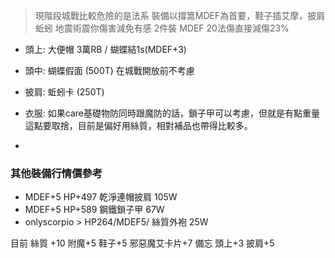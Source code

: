 
> 現階段城戰比較危險的是法系
> 裝備以撐篙MDEF為首要，鞋子插艾摩，披肩蚯蚓 地震術震你傷害減免有感
> 2件裝 MDEF 20法傷直接減傷23%

- 頭上: 大便帽 3萬RB / 蝴蝶結1s(MDEF+3)
- 頭中: 蝴蝶假面 (500T) 在城戰開放前不考慮
- 披肩: 蚯蚓卡 (250T) 
- 衣服: 如果care基礎物防同時跟魔防的話，鎖子甲可以考慮，但就是有點重量這點要取捨，目前是偏好用絲質，相對補品也帶得比較多。



- 



### 其他裝備行情價參考
- MDEF+5 HP+497 乾淨連帽披肩 105W
- MDEF+5 HP+589 鋼鐵鎖子甲 67W
- onlyscorpio > HP264/MDEF5/  絲質外袍   25W 

目前 絲質 +10 附魔+5  鞋子+5 邪惡魔艾卡片+7 備忘
頭上+3 披肩+5
